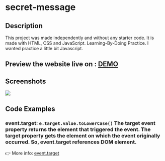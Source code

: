 
# secret-message

## Description 
This project was made independently and without any starter code. It is made with HTML, CSS and JavaScript.
Learning-By-Doing Practice.
I wanted practice a little bit Javascript.


## Preview the website live on : [DEMO](https://carolinafledgling.github.io/Simple-Landing-Page-/)

## Screenshots
![](assets/img/img-readme.jpg)

## Code Examples

###  event.target:  `e.target.value.toLowerCase()`  The target event property returns the element that triggered the event. The target property gets the element on which the event originally occurred. So, event.target references DOM element.

👉 More info: [event.target](https://developer.mozilla.org/en-US/docs/Web/API/Event/target)








